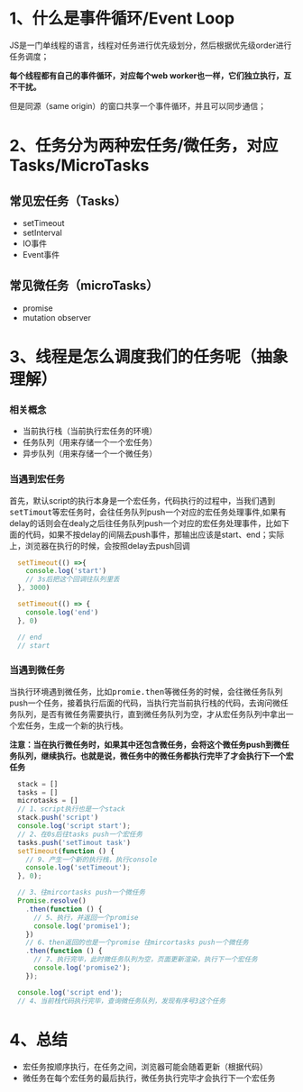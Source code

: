 # 1、什么是事件循环/Event Loop
  
  JS是一门单线程的语言，线程对任务进行优先级划分，然后根据优先级order进行任务调度；
  
  **每个线程都有自己的事件循环，对应每个web worker也一样，它们独立执行，互不干扰。**

  但是同源（same origin）的窗口共享一个事件循环，并且可以同步通信；


# 2、任务分为两种宏任务/微任务，对应Tasks/MicroTasks
  ## 常见宏任务（Tasks）
  - setTimeout
  - setInterval
  - IO事件
  - Event事件
  ## 常见微任务（microTasks）
  - promise
  - mutation observer

# 3、线程是怎么调度我们的任务呢（抽象理解）

  ### 相关概念
  - 当前执行栈（当前执行宏任务的环境）
  - 任务队列（用来存储一个一个宏任务）
  - 异步队列（用来存储一个一个微任务）

  ### 当遇到宏任务

  首先，默认script的执行本身是一个宏任务，代码执行的过程中，当我们遇到<kbd>setTimout等宏任务时</kbd>，会往任务队列push一个对应的宏任务处理事件,如果有delay的话则会在dealy之后往任务队列push一个对应的宏任务处理事件，比如下面的代码，如果不按delay的间隔去push事件，那输出应该是start、end；实际上，浏览器在执行的时候，会按照delay去push回调

  ```javascript
    setTimeout(() =>{
      console.log('start')
      // 3s后把这个回调往队列里丢
    }, 3000)

    setTimeout(() => {
      console.log('end')
    }, 0)

    // end
    // start
  ```

  ### 当遇到微任务

  当执行环境遇到微任务，比如<kbd>promie.then</kbd>等微任务的时候，会往微任务队列push一个任务，接着执行后面的代码，当执行完当前执行栈的代码，去询问微任务队列，是否有微任务需要执行，直到微任务队列为空，才从宏任务队列中拿出一个宏任务，生成一个新的执行栈。

  **注意：当在执行微任务时，如果其中还包含微任务，会将这个微任务push到微任务队列，继续执行。也就是说，微任务中的微任务都执行完毕了才会执行下一个宏任务**

  ```javascript
    stack = []
    tasks = []
    microtasks = []
    // 1、script执行也是一个stack
    stack.push('script')
    console.log('script start');
    // 2、在0s后往tasks push一个宏任务
    tasks.push('setTimout task')
    setTimeout(function () {
      // 9、产生一个新的执行栈，执行console
      console.log('setTimeout');
    }, 0);

    // 3、往mircortasks push一个微任务
    Promise.resolve()
      .then(function () {
        // 5、执行，并返回一个promise
        console.log('promise1');
      })
      // 6、then返回的也是一个promise 往mircortasks push一个微任务
      .then(function () {
        // 7、执行完毕，此时微任务队列为空，页面更新渲染，执行下一个宏任务
        console.log('promise2');
      });

    console.log('script end');
    // 4、当前栈代码执行完毕，查询微任务队列，发现有序号3这个任务
  ```

# 4、总结

  - 宏任务按顺序执行，在任务之间，浏览器可能会随着更新（根据代码）
  - 微任务在每个宏任务的最后执行，微任务执行完毕才会执行下一个宏任务